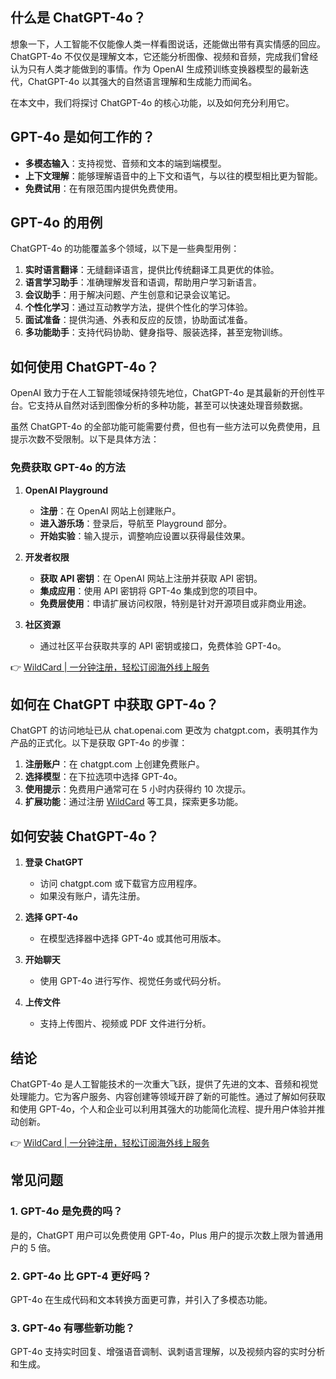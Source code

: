 ## 什么是 ChatGPT-4o？

想象一下，人工智能不仅能像人类一样看图说话，还能做出带有真实情感的回应。ChatGPT-4o 不仅仅是理解文本，它还能分析图像、视频和音频，完成我们曾经认为只有人类才能做到的事情。作为 OpenAI 生成预训练变换器模型的最新迭代，ChatGPT-4o 以其强大的自然语言理解和生成能力而闻名。

在本文中，我们将探讨 ChatGPT-4o 的核心功能，以及如何充分利用它。

## GPT-4o 是如何工作的？

- **多模态输入**：支持视觉、音频和文本的端到端模型。
- **上下文理解**：能够理解语音中的上下文和语气，与以往的模型相比更为智能。
- **免费试用**：在有限范围内提供免费使用。

## GPT-4o 的用例

ChatGPT-4o 的功能覆盖多个领域，以下是一些典型用例：

1. **实时语言翻译**：无缝翻译语言，提供比传统翻译工具更优的体验。
2. **语言学习助手**：准确理解发音和语调，帮助用户学习新语言。
3. **会议助手**：用于解决问题、产生创意和记录会议笔记。
4. **个性化学习**：通过互动教学方法，提供个性化的学习体验。
5. **面试准备**：提供沟通、外表和反应的反馈，协助面试准备。
6. **多功能助手**：支持代码协助、健身指导、服装选择，甚至宠物训练。

## 如何使用 ChatGPT-4o？

OpenAI 致力于在人工智能领域保持领先地位，ChatGPT-4o 是其最新的开创性平台。它支持从自然对话到图像分析的多种功能，甚至可以快速处理音频数据。

虽然 ChatGPT-4o 的全部功能可能需要付费，但也有一些方法可以免费使用，且提示次数不受限制。以下是具体方法：

### 免费获取 GPT-4o 的方法

1. **OpenAI Playground**
   - **注册**：在 OpenAI 网站上创建账户。
   - **进入游乐场**：登录后，导航至 Playground 部分。
   - **开始实验**：输入提示，调整响应设置以获得最佳效果。

2. **开发者权限**
   - **获取 API 密钥**：在 OpenAI 网站上注册并获取 API 密钥。
   - **集成应用**：使用 API 密钥将 GPT-4o 集成到您的项目中。
   - **免费层使用**：申请扩展访问权限，特别是针对开源项目或非商业用途。

3. **社区资源**
   - 通过社区平台获取共享的 API 密钥或接口，免费体验 GPT-4o。

👉 [WildCard | 一分钟注册，轻松订阅海外线上服务](https://bit.ly/bewildcard)

## 如何在 ChatGPT 中获取 GPT-4o？

ChatGPT 的访问地址已从 chat.openai.com 更改为 chatgpt.com，表明其作为产品的正式化。以下是获取 GPT-4o 的步骤：

1. **注册账户**：在 chatgpt.com 上创建免费账户。
2. **选择模型**：在下拉选项中选择 GPT-4o。
3. **使用提示**：免费用户通常可在 5 小时内获得约 10 次提示。
4. **扩展功能**：通过注册 [WildCard](https://bit.ly/bewildcard) 等工具，探索更多功能。

## 如何安装 ChatGPT-4o？

1. **登录 ChatGPT**
   - 访问 chatgpt.com 或下载官方应用程序。
   - 如果没有账户，请先注册。

2. **选择 GPT-4o**
   - 在模型选择器中选择 GPT-4o 或其他可用版本。

3. **开始聊天**
   - 使用 GPT-4o 进行写作、视觉任务或代码分析。

4. **上传文件**
   - 支持上传图片、视频或 PDF 文件进行分析。

## 结论

ChatGPT-4o 是人工智能技术的一次重大飞跃，提供了先进的文本、音频和视觉处理能力。它为客户服务、内容创建等领域开辟了新的可能性。通过了解如何获取和使用 GPT-4o，个人和企业可以利用其强大的功能简化流程、提升用户体验并推动创新。

👉 [WildCard | 一分钟注册，轻松订阅海外线上服务](https://bit.ly/bewildcard)

## 常见问题

### 1. GPT-4o 是免费的吗？
是的，ChatGPT 用户可以免费使用 GPT-4o，Plus 用户的提示次数上限为普通用户的 5 倍。

### 2. GPT-4o 比 GPT-4 更好吗？
GPT-4o 在生成代码和文本转换方面更可靠，并引入了多模态功能。

### 3. GPT-4o 有哪些新功能？
GPT-4o 支持实时回复、增强语音调制、讽刺语言理解，以及视频内容的实时分析和生成。